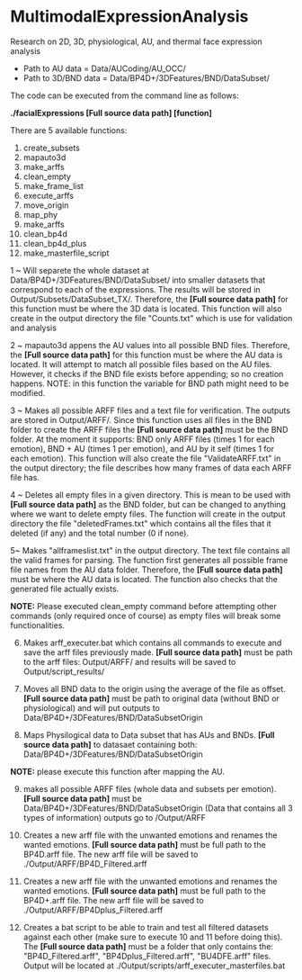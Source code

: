 # MultimodalExpressionAnalysis
Research on 2D, 3D, physiological, AU, and thermal face expression analysis

- Path to AU data = Data/AUCoding/AU_OCC/
- Path to 3D/BND data = Data/BP4D+/3DFeatures/BND/DataSubset/

The code can be executed from the command line as follows:

**./facialExpressions [Full source data path] [function]**

There are 5 available functions:

1) create_subsets
2) mapauto3d
3) make_arffs
4) clean_empty
5) make_frame_list
6) execute_arffs
7) move_origin
8) map_phy
9) make_arffs
10) clean_bp4d
11) clean_bp4d_plus
12) make_masterfile_script

1 ~ Will separete the whole dataset at Data/BP4D+/3DFeatures/BND/DataSubset/ into smaller datasets that correspond to each of the expressions. The results will be stored in Output/Subsets/DataSubset_TX/. Therefore, the **[Full source data path]** for this function must be where the 3D data is located. This function will also create in the output directory the file "Counts.txt" which is use for validation and analysis 

2 ~ mapauto3d appens the AU values into all possible BND files.  Therefore, the **[Full source data path]** for this function must be where the AU data is located. It will attempt to match all possible files based on the AU files. However, it checks if the BND file exists before appending; so no creation happens. NOTE: in this function the variable for BND path might need to be modified.

3 ~ Makes all possible ARFF files and a text file for verification. The outputs are stored in Output/ARFF/. Since this function uses all files in the BND folder to create the ARFF files the **[Full source data path]** must be the BND folder.
At the moment it supports: BND only ARFF files (times 1 for each emotion), BND + AU (times 1 per emotion), and AU by it self (times 1 for each emotion). This function will also create the file "ValidateARFF.txt" in the output directory; the file describes how many frames of data each ARFF file has.

4 ~ Deletes all empty files in a given directory. This is mean to be used with **[Full source data path]** as the BND folder, but can be changed to anything where we want to delete empty files. The function will create in the output directory the file "deletedFrames.txt" which contains all the files that it deleted (if any) and the total number (0 if none).

5~ Makes "allframeslist.txt" in the output directory. The text file contains all the valid frames for parsing. The function first generates all possible frame file names from the AU data folder. Therefore, the **[Full source data path]** must be where the AU data is located. The function also checks that the generated file actually exists. 

**NOTE:** Please executed clean_empty command before attempting other commands (only required once of course) as empty files will break some functionalities. 

6) Makes arff_executer.bat which contains all commands to execute and save the arff files previously made. **[Full source data path]** must be path to the arff files: Output/ARFF/ and results will be saved to Output/script_results/

7) Moves all BND data to the origin using the average of the file as offset.  **[Full source data path]** must be path to original data (without BND or physiological) and will put outputs to Data/BP4D+/3DFeatures/BND/DataSubsetOrigin

8) Maps Physilogical data to Data subset that has AUs and BNDs.  **[Full source data path]** to datasaet containing both:  Data/BP4D+/3DFeatures/BND/DataSubsetOrigin

**NOTE:** please execute this function after mapping the AU.

9) makes all possible ARFF files (whole data and subsets per emotion). **[Full source data path]** must be Data/BP4D+/3DFeatures/BND/DataSubsetOrigin (Data that contains all 3 types of information) outputs go to /Output/ARFF

10) Creates a new arff file with the unwanted emotions and renames the wanted emotions.  **[Full source data path]** must be full path to the BP4D.arff file. The new arff file will be saved to ./Output/ARFF/BP4D_Filtered.arff

11) Creates a new arff file with the unwanted emotions and renames the wanted emotions.  **[Full source data path]** must be full path to the BP4D+.arff file. The new arff file will be saved to ./Output/ARFF/BP4Dplus_Filtered.arff

12) Creates a bat script to be able to train and test all filtered datasets against each other (make sure to execute 10 and 11 before doing this). The  **[Full source data path]** must be a folder that only contains the: "BP4D_Filtered.arff", "BP4Dplus_Filtered.arff", "BU4DFE.arff" files. Output will be located at ./Output/scripts/arff_executer_masterfiles.bat

